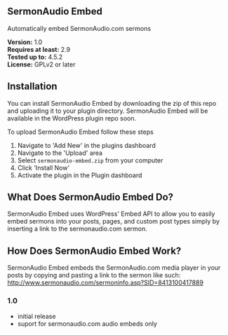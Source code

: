 ## SermonAudio Embed
Automatically embed SermonAudio.com sermons

**Version:**			1.0  
**Requires at least:**	2.9  
**Tested up to:**		4.5.2  
**License:**			GPLv2 or later  

## Installation
You can install SermonAudio Embed by downloading the zip of this repo and uploading it to your plugin directory. SermonAudio Embed will be available in the WordPress plugin repo soon.

To upload SermonAudio Embed follow these steps

1. Navigate to 'Add New' in the plugins dashboard 
2. Navigate to the 'Upload' area 
3. Select `sermonaudio-embed.zip` from your computer 
4. Click 'Install Now' 
5. Activate the plugin in the Plugin dashboard 

## What Does SermonAudio Embed Do?
SermonAudio Embed uses WordPress' Embed API to allow you to easily embed sermons into your posts, pages, and custom post types simply by inserting a link to the sermonaudio.com sermon.

## How Does SermonAudio Embed Work?
SermonAudio Embed embeds the SermonAudio.com media player in your posts by copying and pasting a link to the sermon like such: http://www.sermonaudio.com/sermoninfo.asp?SID=8413100417889

### 1.0
 - initial release
 - suport for sermonaudio.com audio embeds only